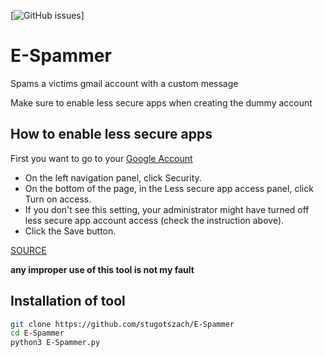 [![GitHub issues](https://img.shields.io/github/issues/stugotszach/E-Spammer?color=Red&style=plastic)]

# E-Spammer
Spams a victims gmail account with a custom message

Make sure to enable less secure apps when creating the dummy account
## How to enable less secure apps
First you want to go to your [Google Account](https://myaccount.google.com/)
- On the left navigation panel, click Security.
- On the bottom of the page, in the Less secure app access panel, click Turn on access.
- If you don't see this setting, your administrator might have turned off less secure app account access (check the instruction above).
- Click the Save button.

[SOURCE](https://hotter.io/docs/email-accounts/secure-app-gmail/)

<b>any improper use of this tool is not my fault</b>
## Installation of tool
```bash
git clone https://github.com/stugotszach/E-Spammer
cd E-Spammer
python3 E-Spammer.py

